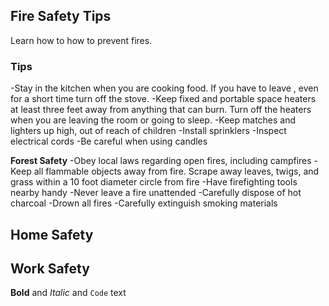 ## Fire Safety Tips
Learn how to how to prevent fires.


### Tips

-Stay in the kitchen when you are cooking food. If you have to leave , even for a short time turn off the stove.
-Keep fixed and portable space heaters at least three feet away from anything that can burn. Turn off the heaters when you are leaving the room or going to sleep.
-Keep matches and lighters up high, out of reach of children
-Install sprinklers
-Inspect electrical cords
-Be careful when using candles

**Forest Safety**
-Obey local laws regarding open fires, including campfires
-Keep all flammable objects away from fire. Scrape away leaves, twigs, and grass within a 10 foot diameter circle from fire
-Have firefighting tools nearby handy
-Never leave a fire unattended 
-Carefully dispose of hot charcoal
-Drown all fires
-Carefully extinguish smoking materials

**Home Safety**
-
**Work Safety**
-


**Bold** and _Italic_ and `Code` text


